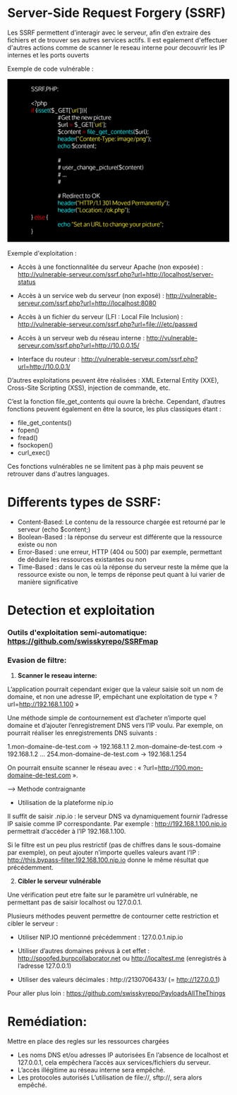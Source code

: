 # Server-Side Request Forgery (SSRF)

Les SSRF permettent d’interagir avec le serveur, afin d’en extraire des fichiers et de trouver ses autres services actifs.
Il est egalement d'effectuer d'autres actions comme de scanner le reseau interne pour decouvrir les IP internes et les ports ouverts

Exemple de code vulnérable :

![Image](images/SSRF-php.jpg)


Exemple d'exploitation :

- Accès à une fonctionnalitée du serveur Apache (non exposée) :
http://vulnerable-serveur.com/ssrf.php?url=http://localhost/server-status

- Accès à un service web du serveur (non exposé) :
http://vulnerable-serveur.com/ssrf.php?url=http://localhost:8080

- Accès à un fichier du serveur (LFI : Local File Inclusion) :
http://vulnerable-serveur.com/ssrf.php?url=file:///etc/passwd

- Accès à un serveur web du réseau interne :
http://vulnerable-serveur.com/ssrf.php?url=http://10.0.0.15/

- Interface du routeur : http://vulnerable-serveur.com/ssrf.php?url=http://10.0.0.1/


D’autres exploitations peuvent être réalisées : XML External Entity (XXE), Cross-Site Scripting (XSS), injection de commande, etc.

C’est la fonction file_get_contents qui ouvre la brèche. Cependant, d’autres fonctions peuvent également en être la source, les plus classiques étant :

- file_get_contents()
- fopen()
- fread()
- fsockopen()
- curl_exec()

Ces fonctions vulnérables  ne se limitent pas à php mais peuvent se retrouver dans d'autres languages.

# Differents types de SSRF: 

- Content-Based: Le contenu de la ressource chargée est retourné par le serveur (echo $content;)
- Boolean-Based : la réponse du serveur est différente que la ressource existe ou non
- Error-Based : une erreur, HTTP (404 ou 500) par exemple, permettant de déduire les ressources existantes ou non
- Time-Based : dans le cas où la réponse du serveur reste la même que la ressource existe ou non, le temps de réponse peut quant à lui varier de manière significative


# Detection et exploitation 

### Outils d'exploitation semi-automatique: https://github.com/swisskyrepo/SSRFmap

### Evasion de filtre:

1. __Scanner le reseau interne:__

L’application pourrait cependant exiger que la valeur saisie soit un nom de domaine, et non une adresse IP, empêchant une exploitation de type « ?url=http://192.168.1.100 »

Une méthode simple de contournement est d’acheter n’importe quel domaine et d’ajouter l’enregistrement DNS vers l’IP voulu. Par exemple, on pourrait réaliser les enregistrements DNS suivants :

1.mon-domaine-de-test.com -> 192.168.1.1
2.mon-domaine-de-test.com -> 192.168.1.2
…
254.mon-domaine-de-test.com -> 192.168.1.254

On pourrait ensuite scanner le réseau avec : « ?url=http://100.mon-domaine-de-test.com ». 

--> Methode contraignante 

- Utilisation de la plateforme nip.io

Il suffit de saisir <IP-CIBLE>.nip.io : le serveur DNS va dynamiquement fournir l’adresse IP saisie comme IP correspondante. Par exemple : http://192.168.1.100.nip.io permettrait d’accéder à l’IP 192.168.1.100.

Si le filtre est un peu plus restrictif (pas de chiffres dans le sous-domaine par exemple), on peut ajouter n’importe quelles valeurs avant l’IP : http://this.bypass-filter.192.168.100.nip.io donne le même résultat que précédemment.
    
2. __Cibler le serveur vulnérable__
    
Une vérification peut etre faite sur le paramètre url vulnérable, ne permettant pas de saisir localhost ou 127.0.0.1.

Plusieurs méthodes peuvent permettre de contourner cette restriction et cibler le serveur :

- Utiliser NIP.IO mentionné précédemment : 127.0.0.1.nip.io
    
- Utiliser d’autres domaines prévus à cet effet : http://spoofed.burpcollaborator.net ou http://localtest.me (enregistrés à l’adresse 127.0.0.1)
    
- Utiliser des valeurs décimales : http://2130706433/ (= http://127.0.0.1)

Pour aller plus loin : 
    https://github.com/swisskyrepo/PayloadsAllTheThings


# Remédiation:

Mettre en place des regles sur les ressources chargées

- Les noms DNS et/ou adresses IP autorisées
En l’absence de localhost et 127.0.0.1, cela empêchera l’accès aux services/fichiers du serveur.
- L’accès illégitime au réseau interne sera empêché.
- Les protocoles autorisés
L’utilisation de file://, sftp://, sera alors empêché.
